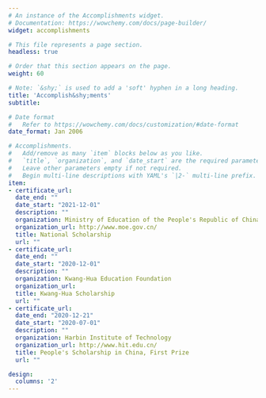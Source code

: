 ```yaml
---
# An instance of the Accomplishments widget.
# Documentation: https://wowchemy.com/docs/page-builder/
widget: accomplishments

# This file represents a page section.
headless: true

# Order that this section appears on the page.
weight: 60

# Note: `&shy;` is used to add a 'soft' hyphen in a long heading.
title: 'Accomplish&shy;ments'
subtitle:

# Date format
#   Refer to https://wowchemy.com/docs/customization/#date-format
date_format: Jan 2006

# Accomplishments.
#   Add/remove as many `item` blocks below as you like.
#   `title`, `organization`, and `date_start` are the required parameters.
#   Leave other parameters empty if not required.
#   Begin multi-line descriptions with YAML's `|2-` multi-line prefix.
item:
- certificate_url:
  date_end: ""
  date_start: "2021-12-01"
  description: ""
  organization: Ministry of Education of the People's Republic of China
  organization_url: http://www.moe.gov.cn/
  title: National Scholarship
  url: ""
- certificate_url:
  date_end: ""
  date_start: "2020-12-01"
  description: ""
  organization: Kwang-Hua Education Foundation
  organization_url: 
  title: Kwang-Hua Scholarship
  url: ""
- certificate_url:
  date_end: "2020-12-21"
  date_start: "2020-07-01"
  description: ""
  organization: Harbin Institute of Technology
  organization_url: http://www.hit.edu.cn/
  title: People's Scholarship in China, First Prize
  url: ""

design:
  columns: '2' 
---
```

